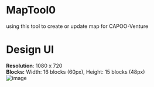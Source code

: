 # MapTool0
using this tool to create or update map for CAPOO-Venture

# Design UI
**Resolution**: 1080 x 720  
**Blocks:** Width: 16 blocks (60px), Height: 15 blocks (48px)  
![image](https://github.com/WeiShame/CAPOO-Venture/tree/master/MapTool/Architecture/MapTool_Design.png)